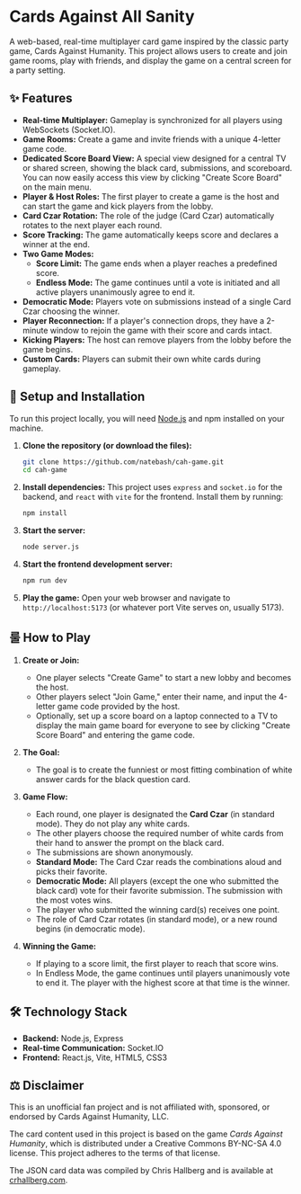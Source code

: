 # Cards Against All Sanity

A web-based, real-time multiplayer card game inspired by the classic party game, Cards Against Humanity. This project allows users to create and join game rooms, play with friends, and display the game on a central screen for a party setting.

## ✨ Features

- **Real-time Multiplayer:** Gameplay is synchronized for all players using WebSockets (Socket.IO).
- **Game Rooms:** Create a game and invite friends with a unique 4-letter game code.
- **Dedicated Score Board View:** A special view designed for a central TV or shared screen, showing the black card, submissions, and scoreboard. You can now easily access this view by clicking "Create Score Board" on the main menu.
- **Player & Host Roles:** The first player to create a game is the host and can start the game and kick players from the lobby.
- **Card Czar Rotation:** The role of the judge (Card Czar) automatically rotates to the next player each round.
- **Score Tracking:** The game automatically keeps score and declares a winner at the end.
- **Two Game Modes:**
  - **Score Limit:** The game ends when a player reaches a predefined score.
  - **Endless Mode:** The game continues until a vote is initiated and all active players unanimously agree to end it.
- **Democratic Mode:** Players vote on submissions instead of a single Card Czar choosing the winner.
- **Player Reconnection:** If a player's connection drops, they have a 2-minute window to rejoin the game with their score and cards intact.
- **Kicking Players:** The host can remove players from the lobby before the game begins.
- **Custom Cards:** Players can submit their own white cards during gameplay.

## 🚀 Setup and Installation

To run this project locally, you will need [Node.js](https://nodejs.org/) and npm installed on your machine.

1.  **Clone the repository (or download the files):**
    ```bash
    git clone https://github.com/natebash/cah-game.git
    cd cah-game
    ```

2.  **Install dependencies:**
    This project uses `express` and `socket.io` for the backend, and `react` with `vite` for the frontend. Install them by running:
    ```bash
    npm install
    ```

3.  **Start the server:**
    ```bash
    node server.js
    ```

4.  **Start the frontend development server:**
    ```bash
    npm run dev
    ```

5.  **Play the game:**
    Open your web browser and navigate to `http://localhost:5173` (or whatever port Vite serves on, usually 5173).

## 룰 How to Play

1.  **Create or Join:**
    - One player selects "Create Game" to start a new lobby and becomes the host.
    - Other players select "Join Game," enter their name, and input the 4-letter game code provided by the host.
    - Optionally, set up a score board on a laptop connected to a TV to display the main game board for everyone to see by clicking "Create Score Board" and entering the game code.

2.  **The Goal:**
    - The goal is to create the funniest or most fitting combination of white answer cards for the black question card.

3.  **Game Flow:**
    - Each round, one player is designated the **Card Czar** (in standard mode). They do not play any white cards.
    - The other players choose the required number of white cards from their hand to answer the prompt on the black card.
    - The submissions are shown anonymously.
    - **Standard Mode:** The Card Czar reads the combinations aloud and picks their favorite.
    - **Democratic Mode:** All players (except the one who submitted the black card) vote for their favorite submission. The submission with the most votes wins.
    - The player who submitted the winning card(s) receives one point.
    - The role of Card Czar rotates (in standard mode), or a new round begins (in democratic mode).

4.  **Winning the Game:**
    - If playing to a score limit, the first player to reach that score wins.
    - In Endless Mode, the game continues until players unanimously vote to end it. The player with the highest score at that time is the winner.

## 🛠️ Technology Stack

-   **Backend:** Node.js, Express
-   **Real-time Communication:** Socket.IO
-   **Frontend:** React.js, Vite, HTML5, CSS3

## ⚖️ Disclaimer

This is an unofficial fan project and is not affiliated with, sponsored, or endorsed by Cards Against Humanity, LLC.

The card content used in this project is based on the game *Cards Against Humanity*, which is distributed under a Creative Commons BY-NC-SA 4.0 license. This project adheres to the terms of that license.

The JSON card data was compiled by Chris Hallberg and is available at [crhallberg.com](https://www.crhallberg.com/).